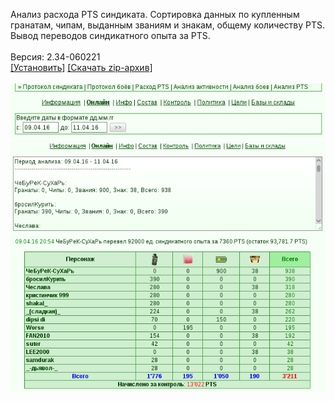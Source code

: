 Анализ расхода PTS синдиката. Сортировка данных по купленным гранатам, чипам, выданным званиям и знакам, общему количеству PTS. Вывод переводов синдикатного опыта за PTS.
<br>
<br>
Версия: 2.34-060221
<br>
[[Установить]](https://raw.githubusercontent.com/MyRequiem/comfortablePlayingInGW/master/separatedScripts/SyndPtsAnalyser/syndPtsAnalyser.user.js) [[Скачать zip-архив]](https://raw.githubusercontent.com/MyRequiem/comfortablePlayingInGW/master/separatedScripts/SyndPtsAnalyser/syndPtsAnalyser.user.js.zip)
<br>
<br>
![SyndPtsAnalyser](https://raw.githubusercontent.com/MyRequiem/comfortablePlayingInGW/master/imgs/SyndPtsAnalyser/screen1.png)
<br>
![SyndPtsAnalyser](https://raw.githubusercontent.com/MyRequiem/comfortablePlayingInGW/master/imgs/SyndPtsAnalyser/screen2.png)
<br>
